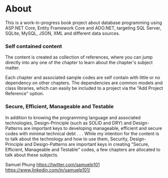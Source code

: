 # About

This is a work-in-progress book project about database programming using ASP.NET Core, Entity Framework Core and ADO.NET, targeting SQL Server, SQLite, MySQL, JSON, XML and different data sources.

### Self contained content

The content is created as collection of references, where you can jump directly into any one of the chapter to learn about the chapter's subject matter.  

Each chapter and associated sample codes are self contain with little or no dependency on other chapters.  The dependencies are common models and class libraries, which can easily be included to a project via the "Add Project Reference" option. 

### Secure, Efficient, Manageable and Testable

In addition to knowing the programming language and associated technologies, Design-Principle (such as SOLID and DRY) and  Design-Patterns are important keys to developing manageable, efficient and secure codes with minimal technical debt . . .  While my intention for the content is to talk about the technology and how to use them, Security, Design-Principle and Design-Patterns are important keys in creating "Secure, Efficient, Manageable and Testable" codes, a few chapters are allocated to talk about these subjects. 


Samuel Phung
https://twitter.com/samuelp101
https://www.linkedin.com/in/samuelp101/



